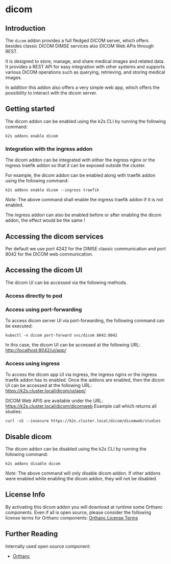 <!--
SPDX-FileCopyrightText: © 2023 Siemens Healthcare GmbH

SPDX-License-Identifier: MIT
-->

# dicom

## Introduction

The `dicom` addon provides a full fledged DICOM server, which offers besides classic DICOM DIMSE services also DICOM Web APis through REST. 

It is designed to store, manage, and share medical images and related data. It provides a REST API for easy integration with other systems and supports various DICOM operations such as querying, retrieving, and storing medical images. 

In addition this addon also offers a very simple web app, which offers the possibility to interact with the dicom server. 

## Getting started

The dicom addon can be enabled using the k2s CLI by running the following command:

```
k2s addons enable dicom
```

### Integration with the ingress addon

The dicom addon can be integrated with either the ingress nginx or the ingress traefik addon so that it can be exposed outside the cluster.

For example, the dicom addon can be enabled along with traefik addon using the following command:

```
k2s addons enable dicom --ingress traefik
```

_Note:_ The above command shall enable the ingress traefik addon if it is not enabled.

The ingress addon can also be enabled before or after enabling the dicom addon, the effect would be the same !

## Accessing the dicom services

Per default we use port 4242 for the DIMSE classic communication and port 8042 for the DICOM web communication.

## Accessing the dicom UI

The dicom UI can be accessed via the following methods.

### Access directly to pod


### Access using port-forwarding

To access dicom server UI via port-forwarding, the following command can be executed:

```
kubectl -n dicom port-forward svc/dicom 8042:8042
```

In this case, the dicom UI can be accessed at the following URL: <http://localhost:8042/ui/app/>

### Access using ingress

To access the dicom app UI via ingress, the ingress nginx or the ingress traefik addon has to enabled.
Once the addons are enabled, then the dicom UI can be accessed at the following URL: <https://k2s.cluster.local/dicom/ui/app/>

DICOM Web APIS are available under the URL: <https://k2s.cluster.local/dicom/dicomweb>
Example call which returns all studies:
```
curl -sS --insecure https://k2s.cluster.local/dicom/dicomweb/studies
```

## Disable dicom

The dicom addon can be disabled using the k2s CLI by running the following command:

```
k2s addons disable dicom
```

_Note:_ The above command will only disable dicom addon. If other addons were enabled while enabling the dicom addon, they will not be disabled.

## License Info

By activating this dicom addon you will download at runtime some Orthanc components. Even if all is open source, please consider the following license terms for Orthanc components: [Orthanc License Terms](https://orthanc.uclouvain.be/book/faq/licensing.html) 
 
## Further Reading

Internally used open source component:
- [Orthanc](https://www.orthanc-server.com/)
